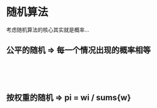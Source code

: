 # 随机算法

考虑随机算法的核心其实就是概率...

## 公平的随机 => 每一个情况出现的概率相等
<br>
<br>
<br>

## 按权重的随机 => pi = wi / sums{w}  
